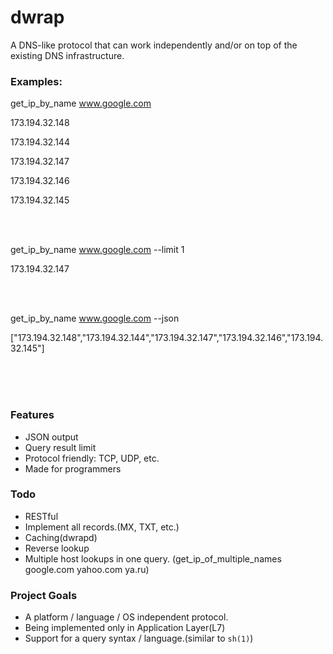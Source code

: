 # dwrap
A DNS-like protocol that can work independently and/or on top of the existing DNS infrastructure.


### Examples:

get_ip_by_name www.google.com

173.194.32.148

173.194.32.144

173.194.32.147

173.194.32.146

173.194.32.145

<br />
<br />

get_ip_by_name www.google.com --limit 1

173.194.32.147

<br />
<br />

get_ip_by_name www.google.com --json

["173.194.32.148","173.194.32.144","173.194.32.147","173.194.32.146","173.194.32.145"]

<br />
<br />
<br />

### Features
  - JSON output
  - Query result limit
  - Protocol friendly: TCP, UDP, etc.
  - Made for programmers

### Todo
  - RESTful
  - Implement all records.(MX, TXT, etc.)
  - Caching(dwrapd)
  - Reverse lookup
  - Multiple host lookups in one query. (get_ip_of_multiple_names google.com yahoo.com ya.ru)

### Project Goals
  - A platform / language / OS independent protocol.
  - Being implemented only in Application Layer(L7)
  - Support for a query syntax / language.(similar to `sh(1)`)
